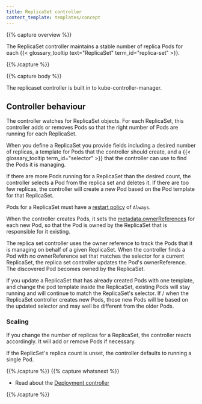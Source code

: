 ```yaml
---
title: ReplicaSet controller
content_template: templates/concept
---
```


{{% capture overview %}}

The ReplicaSet controller maintains a stable number of replica Pods for
each {{< glossary_tooltip text="ReplicaSet" term_id="replica-set" >}}.

{{% /capture %}}

{{% capture body %}}

The replicaset controller is built in to kube-controller-manager.

## Controller behaviour

The controller watches for ReplicaSet objects. For each ReplicaSet, this
controller adds or removes Pods so that the right number of Pods are running
for each ReplicaSet.

When you define a ReplicaSet you provide fields including a desired number of
replicas, a template for Pods that the controller should create, and a
{{< glossary_tooltip term_id="selector" >}} that the controller can use to find
the Pods it is managing.

If there are more Pods running for a ReplicaSet than the desired count, the
controller selects a Pod from the replica set and deletes it. If there are too
few replicas, the controller will create a new Pod based on the Pod template
for that ReplicaSet.

Pods for a ReplicaSet must have a
[restart policy](/docs/concepts/workloads/Pods/pod-lifecycle/#restart-policy)
of `Always`.

When the controller creates Pods, it sets the [metadata.ownerReferences](/docs/reference/controllers/garbage-collector/#owners-and-dependents) for each new Pod, so that the Pod is owned
by the ReplicaSet that is responsible for it existing.

The replica set controller uses the owner reference to track the Pods that it
is managing on behalf of a given ReplicaSet. When the controller finds a Pod
with no ownerReference set that matches the selector for a current ReplicaSet,
the replica set controller updates the Pod's ownerReference. The discovered
Pod becomes owned by the ReplicaSet.

If you update a ReplicaSet that has already created Pods with one template,
and change the pod template inside the ReplicaSet, existing Pods will stay
running and will continue to match the ReplicaSet's selector. If / when the
ReplicaSet controller creates new Pods, those new Pods will be based on the
updated selector and may well be different from the older Pods.

### Scaling

If you change the number of replicas for a ReplicaSet, the controller reacts
accordingly. It will add or remove Pods if necessary.

If the ReplicSet's replica count is unset, the controller defaults to running
a single Pod.

{{% /capture %}}
{{% capture whatsnext %}}

* Read about the [Deployment controller](/docs/reference/controllers/deployment/)

{{% /capture %}}
